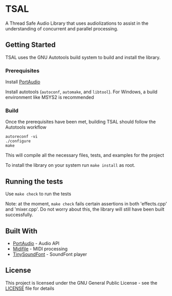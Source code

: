 # TSAL

A Thread Safe Audio Library that uses audiolizations to assist in the understanding of concurrent and parallel processing.

## Getting Started

TSAL uses the GNU Autotools build system to build and install the library.

### Prerequisites

Install [PortAudio](http://www.portaudio.com/)

Install autotools (`autoconf`, `automake`, and `libtool`). For Windows, a build environment like MSYS2 is recommended

### Build

Once the prerequisites have been met, building TSAL should follow the Autotools workflow

```console
autoreconf -vi
./configure
make
```

This will compile all the necessary files, tests, and examples for the project

To install the library on your system run `make install` as root.

## Running the tests

Use `make check` to run the tests

Note: at the moment, `make check` fails certain assertions in both 'effects.cpp' and 'mixer.cpp'. Do not worry about this, the library will still have been built successfully.

## Built With

* [PortAudio](http://www.portaudio.com/) - Audio API
* [Midifile](https://github.com/craigsapp/midifile) - MIDI processing
* [TinySoundFont](https://github.com/schellingb/TinySoundFont) - SoundFont player
  
## License

This project is licensed under the GNU General Public License - see the [LICENSE](LICENSE) file for details
